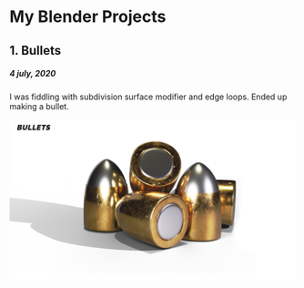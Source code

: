# My Blender Projects

## 1. Bullets

##### **4 july, 2020**

I was fiddling with subdivision surface modifier and edge loops. Ended up making a bullet.

![Bullets render](renders/bullets-render.jpg)
